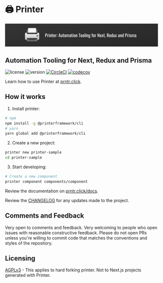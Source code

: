 # 🖨️ Printer

![Printer Banner](./banner.jpg "Printer Banner")

## Automation Tooling for Next, Redux and Prisma

![license](https://img.shields.io/badge/license-AGPLv3-blue.svg)
![version](https://img.shields.io/badge/version-1.1.2-blue.svg)
[![CircleCI](https://circleci.com/gh/PrinterFramework/CLI.svg?style=svg)](https://circleci.com/gh/PrinterFramework/CLI)
[![codecov](https://codecov.io/gh/PrinterFramework/CLI/branch/master/graph/badge.svg)](https://codecov.io/gh/PrinterFramework/CLI)

Learn how to use Printer at [prntr.click](https://prntr.click).

## How it works

1. Install printer:

```bash
# npm
npm install -g @printerframework/cli
# yarn
yarn global add @printerframework/cli
```

2. Create a new project:

```bash
printer new printer-sample
cd printer-sample
```

3. Start developing:

```bash
# Create a new component
printer component components/component
```

Review the documentation on [prntr.click/docs](https://prntr.click/docs).

Review the [CHANGELOG](./CHANGELOG.md) for any updates made to the project.

## Comments and Feedback

Very open to comments and feedback. Very welcoming to people who open issues with reasonable constructive feedback. Please do not open PRs unless you're willing to commit code that matches the conventions and styles of the repository.

## Licensing

[AGPLv3](./LICENSE) - This applies to hard forking printer. Not to Next.js projects generated with Printer.
